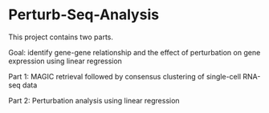 # Perturb-Seq-Analysis
This project contains two parts. 

Goal: identify gene-gene relationship and the effect of perturbation on gene expression using linear regression 


Part 1: MAGIC retrieval followed by consensus clustering of single-cell RNA-seq data

Part 2: Perturbation analysis using linear regression 
